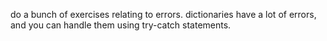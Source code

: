 do a bunch of exercises relating to errors. dictionaries have a lot of errors, and you can handle them using try-catch statements.